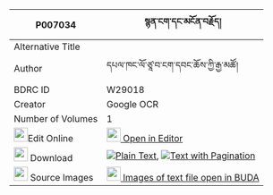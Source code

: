 |P007034|སྙན་ངག་དང་མངོན་བརྗོད། 
| --- | --- 
|Alternative Title |
|Author| དཔལ་ཁང་ལོ་ཙཱ་བ་ངག་དབང་ཆོས་ཀྱི་རྒྱ་མཚོ།
|BDRC ID | W29018
|Creator | Google OCR
|Number of Volumes| 1
|<img width="25" src="https://img.icons8.com/color/25/000000/edit-property.png">Edit Online| [<img width="25" src="https://avatars.githubusercontent.com/u/45091458?s=200&v=4"> Open in Editor](http://editor.openpecha.org/P007034)
|<img width="25" src="https://img.icons8.com/fluent/48/000000/download-2.png"/>  Download | [![](https://img.icons8.com/color/20/000000/txt.png)Plain Text](https://github.com/Openpecha/P007034/releases/download/v1/nyenngak_dang_ngonjo_plain_P007034.zip), [![](https://img.icons8.com/color/20/000000/txt.png)Text with Pagination](https://github.com/Openpecha/P007034/releases/download/v1/nyenngak_dang_ngonjo_pages_P007034.zip)
|<img width="25" src="https://img.icons8.com/plasticine/100/000000/pictures-folder.png"/>  Source Images | [<img width="25" src="https://library.bdrc.io/icons/BUDA-small.svg"> Images of text file open in BUDA](https://library.bdrc.io/show/bdr:W29018)